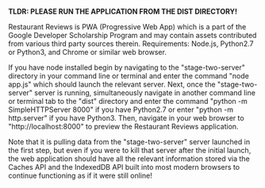 <strong>TLDR: PLEASE RUN THE APPLICATION FROM THE DIST DIRECTORY! </strong>

Restaurant Reviews is PWA (Progressive Web App) which is a part of the Google Developer Scholarship Program and may contain assets contributed from various third party sources therein.
Requirements: Node.js, Python2.7 or Python3, and Chrome or similar web browser.

If you have node installed begin by navigating to the "stage-two-server" directory in your command line or terminal and enter the command "node app.js" which should launch the relevant server.
Next, once the "stage-two-server" server is running, simultaneously navigate in another command line or terminal tab to the "dist" directory and enter the command "python -m SimpleHTTPServer 8000" if you have Python2.7 or enter "python -m http.server" if you have Python3.
Then, navigate in your web browser to "http://localhost:8000" to preview the Restaurant Reviews application.

Note that it is pulling data from the "stage-two-server" server launched in the first step, but even if you were to kill that server after the initial launch, the web application should have all the relevant information stored via the Caches API and the IndexedDB API built into most modern browsers to continue functioning as if it were still online!
